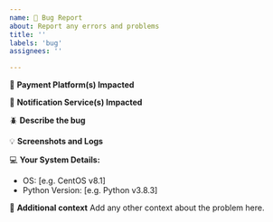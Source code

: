 ```yaml
---
name: 🐛 Bug Report
about: Report any errors and problems
title: ''
labels: 'bug'
assignees: ''

---
```


:mega: **Payment Platform(s) Impacted**
<!-- Monero, etc  -->

:mega: **Notification Service(s) Impacted**
<!-- Discord, Telegram, Pushbullet, etc  -->
<!-- Note that this project relies on apprise for notifications -->
<!-- If you have an issue with notifications it is most likely due to apprise -->
<!-- If you can please troubleshoot and try to determine where the issue lies -->
<!-- If the issue is with apprise see: https://github.com/caronc/apprise/wiki/Troubleshooting -->

:beetle: **Describe the bug**
<!-- A clear and concise description of the problem. -->

:bulb: **Screenshots and Logs**
<!-- If applicable, add screenshots or share logs help explain your problem. -->
<!-- be careful not to reveal anything personal in the logs such as a password or api key. -->

:computer: **Your System Details:**
 - OS: [e.g. CentOS v8.1]
 - Python Version: [e.g. Python v3.8.3]

:crystal_ball: **Additional context**
Add any other context about the problem here.
